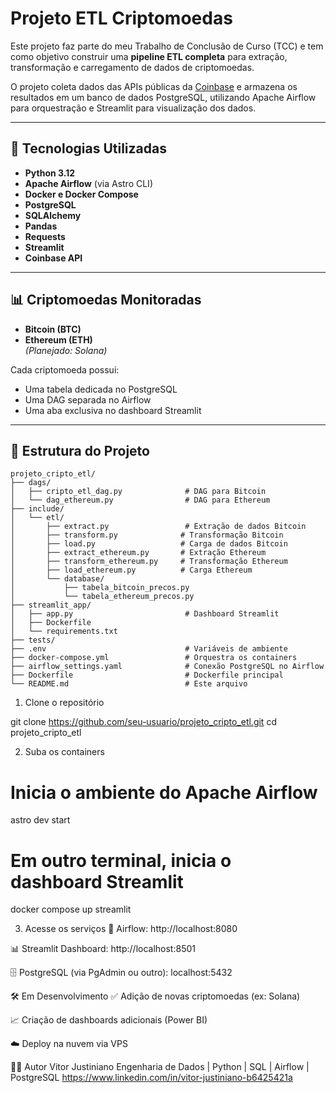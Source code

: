 # Projeto ETL Criptomoedas

Este projeto faz parte do meu Trabalho de Conclusão de Curso (TCC) e tem como objetivo construir uma **pipeline ETL completa** para extração, transformação e carregamento de dados de criptomoedas.

O projeto coleta dados das APIs públicas da [Coinbase](https://api.coinbase.com) e armazena os resultados em um banco de dados PostgreSQL, utilizando Apache Airflow para orquestração e Streamlit para visualização dos dados.

---

## 🔧 Tecnologias Utilizadas

- **Python 3.12**
- **Apache Airflow** (via Astro CLI)
- **Docker e Docker Compose**
- **PostgreSQL**
- **SQLAlchemy**
- **Pandas**
- **Requests**
- **Streamlit**
- **Coinbase API**

---

## 📊 Criptomoedas Monitoradas

- **Bitcoin (BTC)**
- **Ethereum (ETH)**  
*(Planejado: Solana)*

Cada criptomoeda possui:
- Uma tabela dedicada no PostgreSQL
- Uma DAG separada no Airflow
- Uma aba exclusiva no dashboard Streamlit

---

## 📁 Estrutura do Projeto

```text
projeto_cripto_etl/
├── dags/
│   ├── cripto_etl_dag.py              # DAG para Bitcoin
│   └── dag_ethereum.py                # DAG para Ethereum
├── include/
│   └── etl/
│       ├── extract.py                 # Extração de dados Bitcoin
│       ├── transform.py              # Transformação Bitcoin
│       ├── load.py                   # Carga de dados Bitcoin
│       ├── extract_ethereum.py       # Extração Ethereum
│       ├── transform_ethereum.py     # Transformação Ethereum
│       ├── load_ethereum.py          # Carga Ethereum
│       └── database/
│           ├── tabela_bitcoin_precos.py
│           └── tabela_ethereum_precos.py
├── streamlit_app/
│   ├── app.py                         # Dashboard Streamlit
│   ├── Dockerfile
│   └── requirements.txt
├── tests/                            
├── .env                               # Variáveis de ambiente
├── docker-compose.yml                 # Orquestra os containers
├── airflow_settings.yaml              # Conexão PostgreSQL no Airflow
├── Dockerfile                         # Dockerfile principal 
└── README.md                          # Este arquivo
```

1. Clone o repositório

git clone https://github.com/seu-usuario/projeto_cripto_etl.git
cd projeto_cripto_etl

2. Suba os containers

# Inicia o ambiente do Apache Airflow
astro dev start

# Em outro terminal, inicia o dashboard Streamlit
docker compose up streamlit

3. Acesse os serviços
🔁 Airflow: http://localhost:8080

📊 Streamlit Dashboard: http://localhost:8501

🗄️ PostgreSQL (via PgAdmin ou outro): localhost:5432

🛠️ Em Desenvolvimento
✅ Adição de novas criptomoedas (ex: Solana)

📈 Criação de dashboards adicionais (Power BI)

☁️ Deploy na nuvem via VPS

👨‍💻 Autor
Vitor Justiniano
Engenharia de Dados | Python | SQL | Airflow | PostgreSQL
https://www.linkedin.com/in/vitor-justiniano-b6425421a
